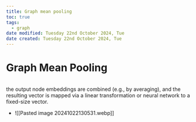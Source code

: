 ```yaml
---
title: Graph mean pooling
toc: true
tags:
  - graph
date modified: Tuesday 22nd October 2024, Tue
date created: Tuesday 22nd October 2024, Tue
---
```


# Graph Mean Pooling
```toc
```

the output node embeddings are combined (e.g., by averaging), and the resulting vector is mapped via a linear transformation or neural network to a fixed-size vector.

- ![[Pasted image 20241022130531.webp]]